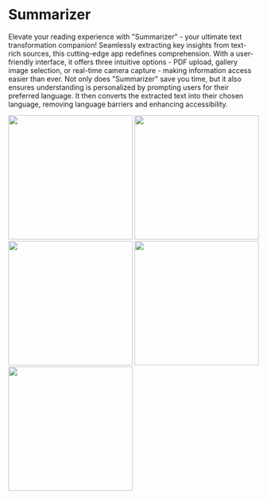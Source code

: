 # Summarizer
Elevate your reading experience with "Summarizer" - your ultimate text transformation companion! Seamlessly extracting key insights from text-rich sources, this cutting-edge app redefines comprehension. With a user-friendly interface, it offers three intuitive options - PDF upload, gallery image selection, or real-time camera capture - making information access easier than ever. Not only does "Summarizer" save you time, but it also ensures understanding is personalized by prompting users for their preferred language. It then converts the extracted text into their chosen language, removing language barriers and enhancing accessibility.
<p float="left">
    <img src="https://play-lh.googleusercontent.com/r_voTuGmzpyZCJKc8ZUX1ISPETFNU8wi9euYPuq-1FpcQdvGfLOnOap5nvrjP2bizG4=w1052-h592-rw" width="250" />
    <img src="https://play-lh.googleusercontent.com/3egw-LTCsQeYGVwGShukFjBDTzpFPLDvRCI7t57t5MVGb2gkzFRlUSoOkcMmGcEYLB4=w1052-h592-rw" width="250" />
    <img src="https://play-lh.googleusercontent.com/LoauJpj1OAB8V_3nxdAfkIBMEHH4eBQPG2dlsoBFV9chXjDTUZ9YmCM0BZ9NPn4kCa0=w1052-h592-rw" width="250" />
    <img src="https://play-lh.googleusercontent.com/MEqLTpeBQqpJU3TxKzDaA_NqYv235EDy_3sFhFemDkcQ023eS_LglRT4DTTGZtOe_A=w1052-h592-rw" width="250" />
    <img src="https://play-lh.googleusercontent.com/mK5e5WTXCwpbU4lwwEwuYvq87uL7yngJ8k6Uioc7-OncCKYP6qCfjsJvfL_7XNinCQ=w1052-h592-rw" width="250" />
</p>
